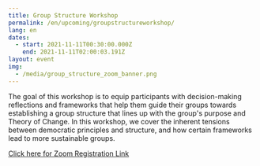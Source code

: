 ```yaml
---
title: Group Structure Workshop
permalink: /en/upcoming/groupstructureworkshop/
lang: en
dates:
  - start: 2021-11-11T00:30:00.000Z
    end: 2021-11-11T02:00:03.191Z
layout: event
img:
  - /media/group_structure_zoom_banner.png
---
```

<!--StartFragment-->

The goal of this workshop is to equip participants with decision-making reflections and frameworks that help them guide their groups towards establishing a group structure that lines up with the group's purpose and Theory of Change. In this workshop, we cover the inherent tensions between democratic principles and structure, and how certain frameworks lead to more sustainable groups.

[Click here for Zoom Registration Link](https://us02web.zoom.us/meeting/register/tZMofuyvqjsoEtdFaMJ6cdJ8ZOdbJBNL1-LH)

[](https://us02web.zoom.us/meeting/register/tZMofuyvqjsoEtdFaMJ6cdJ8ZOdbJBNL1-LH)<!--EndFragment-->
